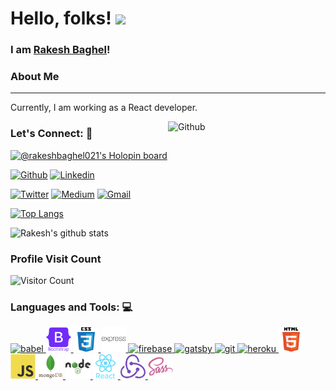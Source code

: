 

# Hello, folks! <img src="https://raw.githubusercontent.com/MartinHeinz/MartinHeinz/master/wave.gif" width="40px">

### I am [Rakesh Baghel](Rakeshbaghel021)! 

### About Me ###
----------------------------------------------------------------------------------------------------------------------------
Currently, I am  working as a React developer.


<img width="50%" align="right" alt="Github" src="https://raw.githubusercontent.com/onimur/.github/master/.resources/git-header.svg" />



<h3 align="left">Let's Connect: 🚀</h2>
<p align="left">

[![@rakeshbaghel021's Holopin board](https://holopin.io/api/user/board?user=rakeshbaghel021)](https://holopin.io/@rakeshbaghel021)

[![Github](https://img.shields.io/badge/-Github-000?style=flat&logo=Github&logoColor=white)](https://github.com/Rakeshbaghel021)
[![Linkedin](https://img.shields.io/badge/-LinkedIn-blue?style=flat&logo=Linkedin&logoColor=white)](https://www.linkedin.com/in/rakesh-baghel-20a83a160/)

[![Twitter](https://img.shields.io/badge/-Twitter-1ca0f1?style=flat-square&labelColor=1ca0f1&logo=twitter&logoColor=white&link=https://twitter.com/rkrkumar021)](https://twitter.com/rkrkumar021)
[![Medium](https://img.shields.io/badge/-Medium-03a57a?style=flat-square&labelColor=000000&logo=Medium&link=https://medium.com/@rkrkumar021/)](https://medium.com/@rkrkumar021)
[![Gmail](https://img.shields.io/badge/-Gmail-c14438?style=flat&logo=Gmail&logoColor=white)](mailto:rkrkumar021@gmail.com)
&nbsp;
</p>

[![Top Langs](https://github-readme-stats.vercel.app/api/top-langs/?username=Rakeshbaghel021&layout=compact)](https://github.com/Rakeshbaghel021/github-readme-stats)



![Rakesh's github stats](https://github-readme-stats.vercel.app/api?username=Rakeshbaghel021&hide=["issues"]&show_icons=true)

### Profile Visit Count
![Visitor Count](https://profile-counter.glitch.me/Rakeshbaghel021/count.svg)

<h3 align="left">Languages and Tools: 💻</h3>
<p align="left"> <a href="https://babeljs.io/" target="_blank"> <img src="https://www.vectorlogo.zone/logos/babeljs/babeljs-icon.svg" alt="babel" width="40" height="40"/> </a> <a href="https://getbootstrap.com" target="_blank"> <img src="https://raw.githubusercontent.com/devicons/devicon/master/icons/bootstrap/bootstrap-plain-wordmark.svg" alt="bootstrap" width="40" height="40"/> </a> <a href="https://www.w3schools.com/css/" target="_blank"> <img src="https://raw.githubusercontent.com/devicons/devicon/master/icons/css3/css3-original-wordmark.svg" alt="css3" width="40" height="40"/> </a> <a href="https://expressjs.com" target="_blank"> <img src="https://raw.githubusercontent.com/devicons/devicon/master/icons/express/express-original-wordmark.svg" alt="express" width="40" height="40"/> </a> <a href="https://firebase.google.com/" target="_blank"> <img src="https://www.vectorlogo.zone/logos/firebase/firebase-icon.svg" alt="firebase" width="40" height="40"/> </a> <a href="https://www.gatsbyjs.com/" target="_blank"> <img src="https://www.vectorlogo.zone/logos/gatsbyjs/gatsbyjs-icon.svg" alt="gatsby" width="40" height="40"/> </a> <a href="https://git-scm.com/" target="_blank"> <img src="https://www.vectorlogo.zone/logos/git-scm/git-scm-icon.svg" alt="git" width="40" height="40"/> </a> <a href="https://heroku.com" target="_blank"> <img src="https://www.vectorlogo.zone/logos/heroku/heroku-icon.svg" alt="heroku" width="40" height="40"/> </a> <a href="https://www.w3.org/html/" target="_blank"> <img src="https://raw.githubusercontent.com/devicons/devicon/master/icons/html5/html5-original-wordmark.svg" alt="html5" width="40" height="40"/> </a> <a href="https://developer.mozilla.org/en-US/docs/Web/JavaScript" target="_blank"> <img src="https://raw.githubusercontent.com/devicons/devicon/master/icons/javascript/javascript-original.svg" alt="javascript" width="40" height="40"/> </a> <a href="https://www.mongodb.com/" target="_blank"> <img src="https://raw.githubusercontent.com/devicons/devicon/master/icons/mongodb/mongodb-original-wordmark.svg" alt="mongodb" width="40" height="40"/> </a> <a href="https://nodejs.org" target="_blank"> <img src="https://raw.githubusercontent.com/devicons/devicon/master/icons/nodejs/nodejs-original-wordmark.svg" alt="nodejs" width="40" height="40"/> </a></a> <a href="https://reactjs.org/" target="_blank"> <img src="https://raw.githubusercontent.com/devicons/devicon/master/icons/react/react-original-wordmark.svg" alt="react" width="40" height="40"/> </a> <a href="https://redux.js.org" target="_blank"> <img src="https://raw.githubusercontent.com/devicons/devicon/master/icons/redux/redux-original.svg" alt="redux" width="40" height="40"/> </a> <a href="https://sass-lang.com" target="_blank"> <img src="https://raw.githubusercontent.com/devicons/devicon/master/icons/sass/sass-original.svg" alt="sass" width="40" height="40"/> </a> </p>




